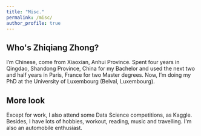 ```yaml
---
title: "Misc."
permalink: /misc/
author_profile: true
---
```


## Who's Zhiqiang Zhong?
I’m Chinese, come from Xiaoxian, Anhui Province. Spent four years in Qingdao, Shandong Province, China for my Bachelor and used the next two and half years in Paris, France for two Master degrees. 
Now, I’m doing my PhD at the University of Luxembourg (Belval, Luxembourg).

## More look
Except for work, I also attend some Data Science competitions, as Kaggle. Besides, I have lots of hobbies,  workout, reading, music and travelling. I'm also an automobile enthusiast.
